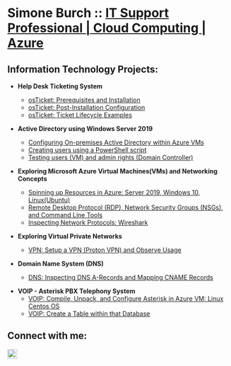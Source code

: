 <h1>Simone Burch :: <a href="https://linkedin.com/in/simone-burch">IT Support Professional | Cloud Computing | Azure</a></h1>

<h2>Information Technology Projects:</h2>
    
- <b>Help Desk Ticketing System</b>
  - [osTicket: Prerequisites and Installation](https://github.com/simoneburch/osticket-prereqs)
  - [osTicket: Post-Installation Configuration](https://github.com/simoneburch/osticket-post-install-config)
  - [osTicket: Ticket Lifecycle Examples](https://github.com/simoneburch/osticket-lifecycle-examples)

- <b>Active Directory using Windows Server 2019</b>
  - [Configuring On-premises Active Directory within Azure VMs](https://github.com/simoneburch/config-ad)
  - [Creating users using a PowerShell script](https://github.com/simoneburch/create-users-ad)
  - [Testing users (VM) and admin rights (Domain Controller)](https://github.com/simoneburch/test-users-admin-ad)
 
- <b>Exploring Microsoft Azure Virtual Machines(VMs) and Networking Concepts</b>
  - [Spinning up Resources in Azure: Server 2019, Windows 10, Linux(Ubuntu)](https://github.com/simoneburch/azure-resources)
  - [Remote Desktop Protocol (RDP), Network Security Groups (NSGs), and Command Line Tools](https://github.com/simoneburch/azure-rdp-nsgs-commandline)
  - [Inspecting Network Protocols: Wireshark](https://github.com/simoneburch/azure-net-protocols-wireshark)

- <b>Exploring Virtual Private Networks</b>
  - [VPN: Setup a VPN (Proton VPN) and Observe Usage](https://github.com/simoneburch/vpn-setup-usage)
    
- <b>Domain Name System (DNS)</b>
  - [DNS: Inspecting DNS A-Records and Mapping CNAME Records](https://github.com/simoneburch/dns-inspect)
    
<!-- <b>Create and Configure Windows Image using MDT </b> -->

- <b>VOIP - Asterisk PBX Telephony System</b>
  - [VOIP: Compile, Unpack, and Configure Asterisk in Azure VM: Linux Centos OS](https://github.com/simoneburch/voip-compile-config)
  - [VOIP: Create a Table within that Database](https://github.com/simoneburch/sql-newtable)
 
<!-- <h2>Powershell Scripts:</h2>

- <b>Importing users into an Organizational Unit in Active Directory</b>
  - [Active Directory: Create an OU](https://github.com/simoneburch/ad-newou)
  - [Active Directory: Create a CSV file of users](https://github.com/simoneburch/ad-newcsv)
  - [Active Directory: Read the CSV contents, import into OU](https://github.com/simoneburch/ad-readcsv-importou)
    
- <b>Inserting records into a table in a SQL Server Database</b>
  - [SQL Server: Create a new Database](https://github.com/simoneburch/sql-newdb)
  - [SQL Server: Create a Table within that Database](https://github.com/simoneburch/sql-newtable)
  - [SQL Server: Read CSV contents, insert records into Table](https://github.com/simoneburch/sql-readcsv-inserttable) --> 
    
<h2>Connect with me:</h2>

[<img align="left" alt="simone-burch | LinkedIn" width="22px" src="https://cdn.jsdelivr.net/npm/simple-icons@v3/icons/linkedin.svg" />][linkedin]

[linkedin]: https://linkedin.com/in/simone-burch
